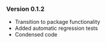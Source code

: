 ### Version 0.1.2

- Transition to package functionality
- Added automatic regression tests
- Condensed code
